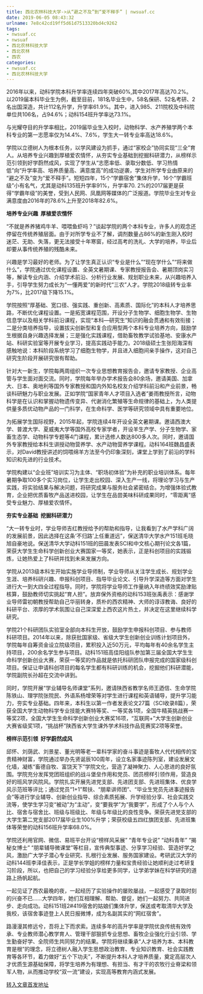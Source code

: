 ```yaml
---
title: 西北农林科技大学->从“避之不及”到“爱不释手” | nwsuaf.cc
date: 2019-06-05 08:43:32
urlname: 7e8c42cd19ff5d61d7513320bd4c9262
tags: 
- nwsuaf.cc
- nwsuaf
- 西北农林科技大学
- 西北农林
- 西农
categories:
- nwsuaf.cc
- 西北农林科技大学
---
```



2016年以来，动科学院本科升学率连续四年突破60%,其中2017年高达70.2%。以2019届本科毕业生为例，截至目前，181名毕业生中，58名保研、52名考研、2名出国深造，共计112名升学，升学率61.9%。其中，进入985、211院校及中科院单位共106名，占94.6%；动科154班升学率达73.1%。

与光耀夺目的升学率相比，2019届毕业生入校时，动物科学、水产养殖学两个本科专业的第一志愿率仅为14.4%、7.6%，学生大一转专业率高达18.6%。

学院以立德树人为根本任务，以学风建设为抓手，通过“家校企”协同实现“三全”育人。从培养专业兴趣到厚植爱农情怀，从夯实专业基础到挖掘科研潜力，从榜样示范引领到好学蔚然成风，实现了学生从“志愿率低、录取分数低、学习热情低”向“升学率高、培养质量高、满意度高”的成功逆袭，学生对所学专业由原来的 “避之不及”变为“爱不释手”。短短四年，15个“学霸宿舍”集体升学，16个“学霸班级”小有名气，尤其是动科135班升学率91%，升学率70. 2%的2017届更是获得“学霸年级”的美誉，受到人民网、凤凰网等媒体的广泛报道。学院毕业生对专业满意度由2016年的78.6%上升至2018年82.6%。

**培养专业兴趣  厚植爱农情怀**

“不就是养养猪鸡牛羊、喂喂鱼虾吗？”谈起学院的两个本科专业，许多人的观念还停留在传统养殖层面。由于对所学专业不了解，调剂数量占86%的新生刚入校时迷茫、无助、失落，更无法接受十年寒窗，经过高考的洗礼、大学的培养，毕业后却要从事传统养殖的残酷未来。

兴趣是学习最好的老师。为了让学生真正认识“专业是什么”“现在学什么”“将来做什么”，学院通过优化课程设置、全英文暑期课、专家教授报告会、暑期顶岗实习等，解读专业内涵、介绍学术前沿、分析行业发展、规划职业未来，从兴趣培养入手，引导学生努力成长为“一懂两爱”的新时代“三农”人才。学院2018级转专业率为7%，比2017级下降15.1%。

学院按照“厚基础、宽口径、强实践、重创新、高素质、国际化”的本科人才培养思路，不断优化课程设置。一是拓宽课程范围，开设分子生物学、细胞生物学、生物信息学以及相关学科前沿课程，实现“本科—研究生”知识的融会贯通和有效衔接；二是分类培养指导，设置拔尖创新型和复合应用型两个本科专业培养方向，鼓励学生根据自身兴趣选择发展；三是强化实践课程，借助畜牧教学试验基地、安康水产站、科研实验室等开展专业学习，提高实践动手能力。2018级硕士生张阳海深有感触地说：本科阶段系统学习了细胞生物学，并且进入细胞间亲手操作，这对自己研究生阶段开展研究很有帮助。

针对大一新生，学院每两周组织一次专业思想教育报告会，邀请专家教授、企业高管与学生面对面交流。同时，学院每年举办学术报告会80余场，邀请美国、加拿大、日本、奥地利等国外专家教授和国内外知名校友介绍学科前沿和产业前景，畅谈科研魅力与职业发展。正如学院“国家青年人才项目入选者”姜雨教授所言，动物科学是在认识和掌握动物遗传变异、代谢消化繁殖等生命规律的基础上，为人类提供量多质优动物产品的一门科学，在生命科学、医学等研究领域中具有重要地位。

为拓展学生国际视野，2015年起，学院连续4年开设全英文暑期课。邀请西澳大学、普渡大学、夏威夷大学等国外高校专家学者，开设羊生产学、分子生物学、家畜生态学、动物科学专题等4门课程，累计选修人数达800多人次。同时，邀请国外专家教授给本科生讲授动物营养学、水产动物营养学课程。动科164班魏昌盛表示，对David教授讲述的饲喂绵羊方法至今仍印象深刻，课堂上学到了前沿的学科知识和先进的行业技术。

学院构建以“企业班”培训实习为主体、“职场初体验”为补充的职业培训体系。每年暑期争取100多个实习岗位，让学生走出校园、深入生产一线，将理论学习与生产实践，将实验结果与解决问题，将研究成果与服务社会紧密结合。为增强体验式教育，企业把优质畜牧产品送进校园，让学生在品尝美味科研成果同时，“零距离”感受专业魅力、厚植爱农情怀。

**夯实专业基础  挖掘科研潜力**

“大一转专业时，学业导师吉红教授给予的帮助和指导，让我看到了水产学科广阔的发展前景，因此选择在这条‘不归路’上任重道远”，保送清华大学水产151班毛晓旭自豪地说。保送清华大学动科151班的田晨发表SCI和中文核心期刊论文各1篇，荣获大学生生命科学创新创业大赛国家一等奖，她表示，正是科创项目的实践锻炼，让她热爱上了科研并找到未来发展方向。

学院从2013级本科生开始实施学业导师制，学业导师从关注学生成长、规划学业生涯、培养科研兴趣、申报科创项目、指导毕业论文、引导升学深造等方面对学生进行大一到大四全过程指导。同时，学院将学业导师工作量纳入年终绩效奖励津贴核算，鼓励教师切实挑起“育人担”。放弃保外资格的动科153班张禹表示：感谢学业导师雷初朝教授帮助自己华丽转身，质朴的西农精神、大师的谆谆教诲、良好的科研平台、浓厚的学术氛围让自己深深爱上西农这片热土，并决定在这里继续科学研究。

学院21个科研团队实验室全部向本科生开放，鼓励学生申报科创项目、参与教师科研项目。2014年以来，除获批国家级、省级大学生创新创业训练计划项目外，学院每年自筹资金设立院级项目，累积投入近50万元，平均每年有40余名学生主持项目，200余名学生参与项目。动科151班高佳阳组队参加第三届全国大学生生命科学创新创业大赛，荣获一等奖的作品就是依托科研团队申报完成的国家级科创项目。保证让申请科创项目的每名学生都有科研训练的机会，挖掘他们科研潜能，学院副院长孙超在交流中讲到。

同时，学院开展“学业辅导名师课堂”系列，邀请陕西省教学名师王迺信、生命学院陈铁山、理学院张院民、外语系杨增荣等对学生进行课程和英语辅导，提升学习能力，夯实专业基础。四年来，本科生以第一作者发表论文27篇（SCI收录8篇），荣获全国大学生动物科学专业技能大赛特等奖、一等奖各1项，全国牛精英挑战赛一等奖2项，全国大学生生命科学创新创业大赛奖16项，“互联网+”大学生创新创业大赛省级奖1项，“挑战杯”陕西省大学生课外学术科技作品竞赛奖2项等荣誉。

**榜样示范引领  好学蔚然成风**

邱怀、刘荫武、刘景星、董光明等老一辈科学家的奋斗事迹是畜牧人代代相传的宝贵精神财富，学院通过举办先贤诞辰100周年，设立名家事迹陈列室，建设发展文化墙，凝练“畜德自牧、富饶天下”学院文化，营造了凝神聚力、人心思进的良好氛围。学院充分发挥党团班组织的战斗堡垒作用和党员、团员榜样引领作用，营造良好的班风学风院风。学院扎实开展先进党支部、先进团支部、先进班集体、优良学风示范班等评比；通过党员“1+1”帮扶、“朋辈讲师团”、“毕业生党员先进事迹报告会”等进行学业辅导、创新创业指导、综合素质拓展、升学经验分享、社会实践交流等，使学生学习变“被动”为“主动”，变“要我学”为“我要学”，形成了个人与个人比、宿舍与宿舍比、班级与班级比、年级与年级比的良性竞争。荣获先进党支部的大学生第二党支部2017届毕业生100%升学；荣获校级五四红旗团支部、先进班集体等荣誉的动科156班升学率68.0%。

学院还利用官网、微信、易班平台开设“榜样风采展” “青年专业说” “动科青年” “揭秘女博士” “朋辈辅导微课堂”等栏目，宣传典型事迹、分享学习经验、营造好学之风，激励广大学子潜心专业研究、扎根行业发展、服务国家建设。考研武汉大学的动科144班李泽佳表示，正是学长学姐的榜样力量和宝贵经验让她顺利走过考研复习阶段，所以，也把自己的学习经验分享给更多同学，让学弟学妹在科学研究的道路上扬帆起航。

一起见证了西农最晚的夜，一起经历了实验操作的屡败屡战，一起感受了录取时刻的兴奋不已……大学四年，她们互相理解、帮助、督促，她们一起努力、共同进步、走向成功。动科151班2#419宿舍的姑娘们集体升学，保送或考取清华大学及我校，该宿舍事迹登上人民日报微博，成为名副其实的“网红宿舍”。

路漫漫其修远兮，吾将上下而求索。连续多年的高升学率是学院优良传统有效传承、专业教师潜心教学育人、管理干部狠抓专业思想、畜牧企业强化行业引领、学生勤奋好学、全院师生共同努力的结果。学院将继续秉承“人才培养为本、本科教育是根”的理念，将立德树人融入学生思想政治教育、专业知识教育、社会实践教育等各环节，着力做好“五个下功夫”，不断提升本科人才培养质量，奠定高层次人才优质生源基础保障，将学生培养为有理想、有担当、有才干的农牧行业脊梁和领军人物，从而推动学校“双一流”建设，实现高等教育内涵式发展。





[转入文章首发地址](https://news.nwsuaf.edu.cn/xnxw/90039.htm)
